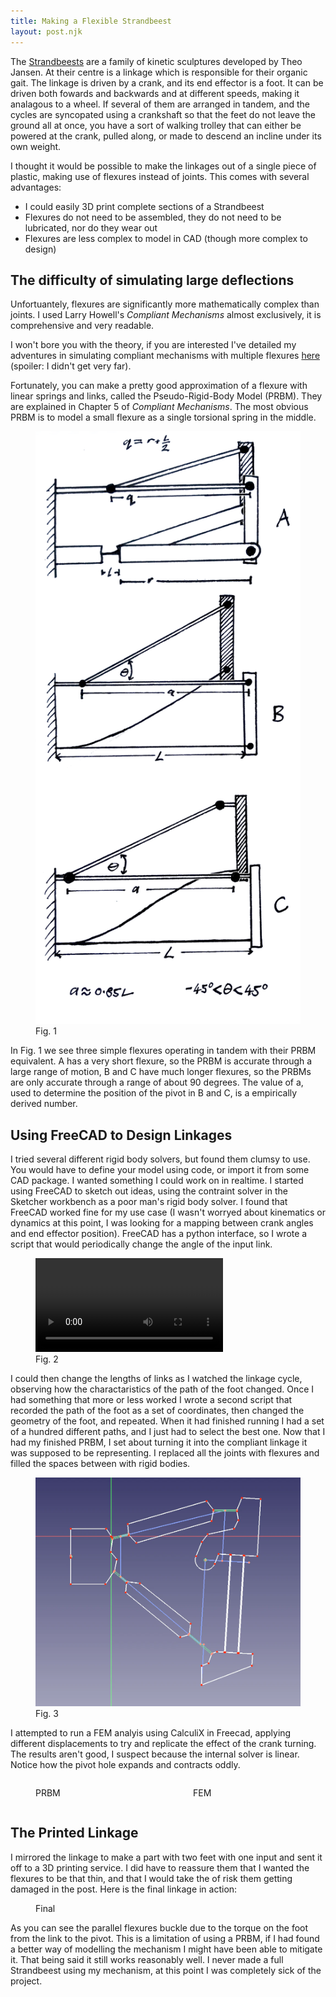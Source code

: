 ```yaml
---
title: Making a Flexible Strandbeest
layout: post.njk
---
```




The [Strandbeests](https://www.strandbeest.com/) are a family of kinetic sculptures developed by Theo Jansen.
At their centre is a linkage which is responsible for their organic gait.
The linkage is driven by a crank, and its end effector is a foot.
It can be driven both fowards and backwards and at different speeds, making it analagous to a wheel.
If several of them are arranged in tandem, and the cycles are syncopated using a crankshaft so that the feet do not leave the ground all at once, you have a sort of walking trolley that can either be powered at the crank, pulled along, or made to descend an incline under its own weight. 

I thought it would be possible to make the linkages out of a single piece of plastic, making use of flexures instead of joints.
This comes with several advantages:
- I could easily 3D print complete sections of a Strandbeest
- Flexures do not need to be assembled, they do not need to be lubricated, nor do they wear out
- Flexures are less complex to model in CAD (though more complex to design)

## The difficulty of simulating large deflections

Unfortuantely, flexures are significantly more mathematically complex than joints.
I used Larry Howell's _Compliant Mechanisms_ almost exclusively, it is comprehensive and very readable.

I won't bore you with the theory, if you are interested I've detailed my adventures in simulating compliant mechanisms with multiple flexures [here](theory) (spoiler: I didn't get very far).

Fortunately, you can make a pretty good approximation of a flexure with linear springs and links, called the Pseudo-Rigid-Body Model (PRBM). They are explained in Chapter 5 of _Compliant Mechanisms_.
The most obvious PRBM is to model a small flexure as a single torsional spring in the middle.


<figure>
<img src="media/prbm-examples.webp">
<figcaption>Fig. 1</figcaption>
</figure>

In Fig. 1 we see three simple flexures operating in tandem with their PRBM equivalent.
A has a very short flexure, so the PRBM is accurate through a large range of motion, B and C have much longer flexures, so the PRBMs are only accurate through a range of about 90 degrees.
The value of a, used to determine the position of the pivot in B and C, is a empirically derived number.

## Using FreeCAD to Design Linkages

I tried several different rigid body solvers, but found them clumsy to use.
You would have to define your model using code, or import it from some CAD package.
I wanted something I could work on in realtime.
I started using FreeCAD to sketch out ideas, using the contraint solver in the Sketcher workbench as a poor man's rigid body solver.
I found that FreeCAD worked fine for my use case (I wasn't worryed about kinematics or dynamics at this point, I was looking for a mapping between crank angles and end effector position).
FreeCAD has a python interface, so I wrote a script that would periodically change the angle of the input link.

<figure class="centre">
<video controls>
<source src="media/screencast.webm" type="video/webm">
<source src="media/screencast.mp4" type="video/mp4">
Video not supported
</video>
<figcaption>Fig. 2</figcaption>
</figure>

I could then change the lengths of links as I watched the linkage cycle, observing how the charactaristics of the path of the foot changed. 
Once I had something that more or less worked I wrote a second script that recorded the path of the foot as a set of coordinates, then changed the geometry of the foot, and repeated.
When it had finished running I had a set of a hundred different paths, and I just had to select the best one.
Now that I had my finished PRBM, I set about turning it into the compliant linkage it was supposed to be representing.
I replaced all the joints with flexures and filled the spaces between with rigid bodies.

<figure class="centre"><img src="media/my-prbm.webp"><figcaption>Fig. 3</figure>

I attempted to run a FEM analyis using CalculiX in Freecad, applying different displacements to try and replicate the effect of the crank turning. The results aren't good, I suspect because the internal solver is linear. Notice how the pivot hole expands and contracts oddly.

<div style="display:grid; grid-template-columns: 1fr 1fr">
<figure>
<canvas id="prbm" width=850 height=850></canvas>
<figcaption>PRBM</figcaption>
</figure>
<figure>
<canvas id="fem" width=1095 height=1095></canvas>
<figcaption>FEM</figcaption>
</figure>
</div>



## The Printed Linkage
I mirrored the linkage to make a part with two feet with one input and sent it off to a 3D printing service.
I did have to reassure them that I wanted the flexures to be that thin, and that I would take the of risk them getting damaged in the post.
Here is the final linkage in action:

<div>
<figure>
<canvas id="final" width=1250 height=644 ></canvas>
<figcaption>Final</figcaption>
</figure>
</div>

As you can see the parallel flexures buckle due to the torque on the foot from the link to the pivot.
This is a limitation of using a PRBM, if I had found a better way of modelling the mechanism I might have been able to mitigate it.
That being said it still works reasonably well.
I never made a full Strandbeest using my mechanism, at this point I was completely sick of the project.



<script src="flipbook.js"></script>
